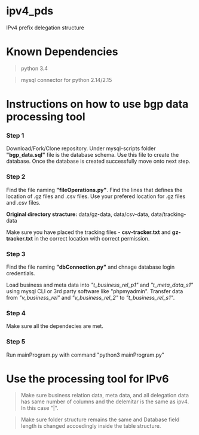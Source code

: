 # ipv4_pds
IPv4 prefix delegation structure
# Known Dependencies
> python 3.4

> mysql connector for python 2.14/2.15
# Instructions on how to use bgp data processing tool
### Step 1
Download/Fork/Clone repository. Under mysql-scripts folder **"bgp_data.sql"** file is the database schema.
Use this file to create the database. Once the database is created successfully move onto next step.
### Step 2
Find the file naming **"fileOperations.py"**. Find the lines that defines the location of .gz files and .csv files. Use your prefered location for .gz files and .csv files.

**Original directory stracture:** data/gz-data, data/csv-data, data/tracking-data

Make sure you have placed the tracking files - **csv-tracker.txt** and **gz-tracker.txt** in the correct location with correct permission.
### Step 3
Find the file naming **"dbConnection.py"** and chnage database login credentials.

Load business and meta data into *"t_business_rel_p1"* and *"t_meta_data_s1"* using mysql CLI or 3rd party software like "phpmyadmin". Transfer data from *"v_business_rel"* and *"v_business_rel_2"* to *"t_business_rel_s1"*.
### Step 4
Make sure all the dependecies are met.
### Step 5
Run mainProgram.py with command "python3 mainProgram.py"

# Use the processing tool for IPv6
> Make sure business relation data, meta data, and all delegation data has same number of columns and the delemitar is the same as ipv4. In this case "|". 

> Make sure folder structure remains the same and Database field length is changed accoedingly inside the table structure.
